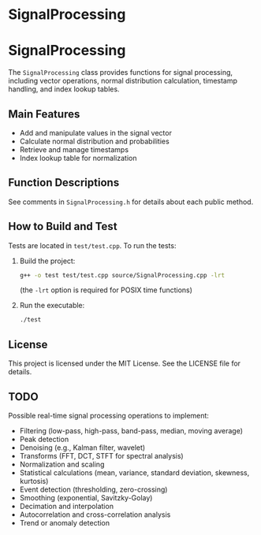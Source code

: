 # SignalProcessing

# SignalProcessing

The `SignalProcessing` class provides functions for signal processing, including vector operations, normal distribution calculation, timestamp handling, and index lookup tables.

## Main Features
- Add and manipulate values in the signal vector
- Calculate normal distribution and probabilities
- Retrieve and manage timestamps
- Index lookup table for normalization

## Function Descriptions
See comments in `SignalProcessing.h` for details about each public method.

## How to Build and Test
Tests are located in `test/test.cpp`. To run the tests:

1. Build the project:
   ```bash
   g++ -o test test/test.cpp source/SignalProcessing.cpp -lrt
   ```
   (the `-lrt` option is required for POSIX time functions)

2. Run the executable:
   ```bash
   ./test
   ```

## License
This project is licensed under the MIT License. See the LICENSE file for details.

## TODO
Possible real-time signal processing operations to implement:
- Filtering (low-pass, high-pass, band-pass, median, moving average)
- Peak detection
- Denoising (e.g., Kalman filter, wavelet)
- Transforms (FFT, DCT, STFT for spectral analysis)
- Normalization and scaling
- Statistical calculations (mean, variance, standard deviation, skewness, kurtosis)
- Event detection (thresholding, zero-crossing)
- Smoothing (exponential, Savitzky-Golay)
- Decimation and interpolation
- Autocorrelation and cross-correlation analysis
- Trend or anomaly detection
